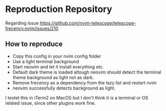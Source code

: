# Reproduction Repository

Regarding issue https://github.com/nvim-telescope/telescope-frecency.nvim/issues/210

## How to reproduce

* Copy this config in your nvim config folder
* Use a light terminal background
* Start neovim and let it install everything etc.
* Default dark theme is loaded altough neovim should detect the terminal theme background as light not as dark.
* Remove frecency as a dependency from the lazy list and restart nvim
* neovim successfully detects background as light.

I testet this in iTerm2 on MacOS but I don't think it is a terminal or OS related issue, since other plugins work fine.
